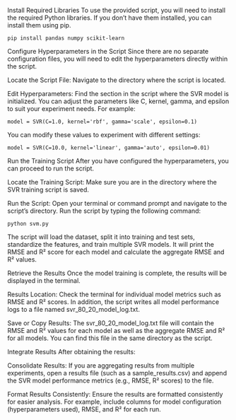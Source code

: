 Install Required Libraries
To use the provided script, you will need to install the required Python libraries. If you don’t have them installed, you can install them using pip.

```
pip install pandas numpy scikit-learn
```

Configure Hyperparameters in the Script
Since there are no separate configuration files, you will need to edit the hyperparameters directly within the script.

Locate the Script File:
Navigate to the directory where the script is located.

Edit Hyperparameters:
Find the section in the script where the SVR model is initialized. You can adjust the parameters like C, kernel, gamma, and epsilon to suit your experiment needs. For example:

```
model = SVR(C=1.0, kernel='rbf', gamma='scale', epsilon=0.1)
```

You can modify these values to experiment with different settings:

```
model = SVR(C=10.0, kernel='linear', gamma='auto', epsilon=0.01)
```

Run the Training Script
After you have configured the hyperparameters, you can proceed to run the script.

Locate the Training Script:
Make sure you are in the directory where the SVR training script is saved.

Run the Script:
Open your terminal or command prompt and navigate to the script’s directory. Run the script by typing the following command:

```
python svm.py
```

The script will load the dataset, split it into training and test sets, standardize the features, and train multiple SVR models. It will print the RMSE and R² score for each model and calculate the aggregate RMSE and R² values.

Retrieve the Results
Once the model training is complete, the results will be displayed in the terminal.

Results Location:
Check the terminal for individual model metrics such as RMSE and R² scores. In addition, the script writes all model performance logs to a file named svr_80_20_model_log.txt.

Save or Copy Results:
The svr_80_20_model_log.txt file will contain the RMSE and R² values for each model as well as the aggregate RMSE and R² for all models. You can find this file in the same directory as the script.

Integrate Results
After obtaining the results:

Consolidate Results:
If you are aggregating results from multiple experiments, open a results file (such as a sample_results.csv) and append the SVR model performance metrics (e.g., RMSE, R² scores) to the file.

Format Results Consistently:
Ensure the results are formatted consistently for easier analysis. For example, include columns for model configuration (hyperparameters used), RMSE, and R² for each run.
